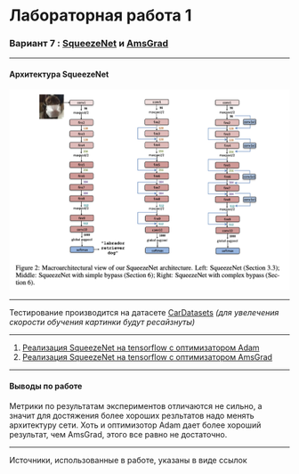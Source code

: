 # Лабораторная работа 1
### Вариант 7 : [SqueezeNet](https://arxiv.org/abs/1602.07360) и [AmsGrad](https://arxiv.org/abs/1904.09237v1)
***
#### Архитектура SqueezeNet
![SqueezeNet.png](SqueezeNet.png)
***
Тестирование производится на датасете [CarDatasets](https://drive.google.com/drive/folders/1pkudEBabqbXMxRTgfGQs3e0VqfTjtqWU) 
_(для увелечения скорости обучения картинки будут ресайзнуты)_
***
1. [Реализация SqueezeNet на tensorflow с оптимизатором Adam](Sources/Variant1.ipynb)
2. [Реализация SqueezeNet на tensorflow с оптимизатором AmsGrad](Sources/Variant2.ipynb)
***
#### Выводы по работе
Метрики по результатам экспериментов отличаются не сильно, а значит
для достяжения более хороших резльтатов надо менять архитектуру сети.
Хоть и оптимизотор Adam дает более хороший результат, чем AmsGrad, этого 
все равно не достаточно. 
***
Источники, использованные в работе, указаны в виде ссылок
